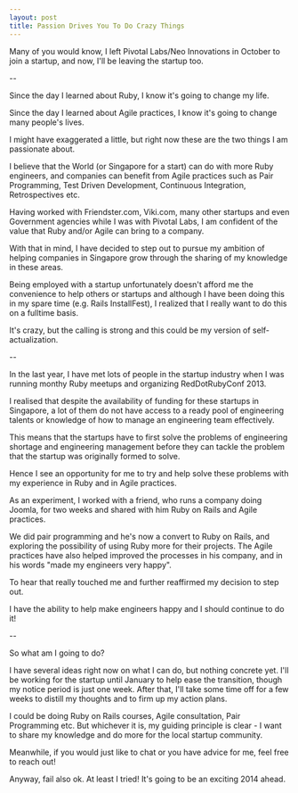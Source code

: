 ```yaml
---
layout: post
title: Passion Drives You To Do Crazy Things
---
```


Many of you would know, I left Pivotal Labs/Neo Innovations in October to join a startup, and now, I'll be leaving the startup too.

--

Since the day I learned about Ruby, I know it's going to change my life.

Since the day I learned about Agile practices, I know it's going to change many people's lives.

I might have exaggerated a little, but right now these are the two things I am passionate about.

I believe that the World (or Singapore for a start) can do with more Ruby engineers,
and companies can benefit from Agile practices such as Pair Programming, Test Driven Development, Continuous Integration, Retrospectives etc.

Having worked with Friendster.com, Viki.com, many other startups and even Government agencies while I was with Pivotal Labs,
I am confident of the value that Ruby and/or Agile can bring to a company.

With that in mind, I have decided to step out to pursue my ambition of helping companies in Singapore grow through the sharing of my knowledge in these areas.

Being employed with a startup unfortunately doesn't afford me the convenience to help others or startups
and although I have been doing this in my spare time (e.g. Rails InstallFest), I realized that I really want to do this on a fulltime basis.

It's crazy, but the calling is strong and this could be my version of self-actualization.

--

In the last year, I have met lots of people in the startup industry
when I was running monthy Ruby meetups and organizing RedDotRubyConf 2013.

I realised that despite the availability of funding for these startups in Singapore,
a lot of them do not have access to a ready pool of engineering talents or knowledge of how to manage an engineering team effectively.

This means that the startups have to first solve the problems of engineering shortage and engineering management
before they can tackle the problem that the startup was originally formed to solve.

Hence I see an opportunity for me to try and help solve these problems with my experience in Ruby and in Agile practices.

As an experiment, I worked with a friend, who runs a company doing Joomla, for two weeks and shared with him Ruby on Rails and Agile practices.

We did pair programming and he's now a convert to Ruby on Rails, and exploring the possibility of using Ruby more for their projects.
The Agile practices have also helped improved the processes in his company, and in his words "made my engineers very happy".

To hear that really touched me and further reaffirmed my decision to step out.

I have the ability to help make engineers happy and I should continue to do it!

--

So what am I going to do?

I have several ideas right now on what I can do, but nothing concrete yet.
I'll be working for the startup until January to help ease the transition, though my notice period is just one week.
After that, I'll take some time off for a few weeks to distill my thoughts and to firm up my action plans.

I could be doing Ruby on Rails courses, Agile consultation, Pair Programming etc.
But whichever it is, my guiding principle is clear - I want to share my knowledge and do more for the local startup community.

Meanwhile, if you would just like to chat or you have advice for me, feel free to reach out!

Anyway, fail also ok. At least I tried! It's going to be an exciting 2014 ahead.

